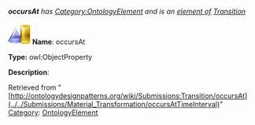 ___occursAt__ has [Category:OntologyElement](../../Category/OntologyElement "Category:OntologyElement") and is an [element of](../../Property/ElementOf "Property:ElementOf") [Transition](../../Submissions/Transition "Submissions:Transition")_


  




[![ObjectProperty](../../images/thumb/c/c3/ObjectProperty.gif/45px-ObjectProperty.gif)](../../Image/ObjectProperty.gif "ObjectProperty")
__Name__: occursAt 


__Type:__ owl:ObjectProperty 


__Description__: 





Retrieved from "[http://ontologydesignpatterns.org/wiki/Submissions:Transition/occursAt](../../Submissions/Material_Transformation/occursAtTimeInterval)"
 [Category](http://ontologydesignpatterns.org/wiki/Special:Categories "Special:Categories"): [OntologyElement](../../Category/OntologyElement "Category:OntologyElement")